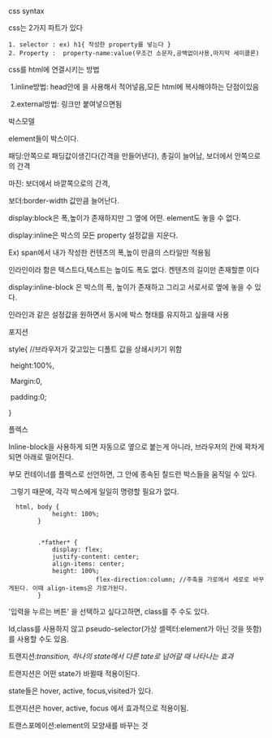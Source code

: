 css  syntax

css는 2가지 파트가 있다

	1. selector : ex) h1{ 작성한 property를 넣는다 }
 	2. Property :  property-name:value(무조건 소문자,공백없이사용,마지막 세미콜론)



css를 html에 연결시키는 방법

​	1.inline방법: head안에 <style></style>을 사용해서 적어넣음,모든 html에 복사해야하는 단점이있음

​	2.external방법:<link href = "style.css" ref= "stylesheet"> 링크만 붙여넣으면됨



박스모델

element들이 박스이다.



패딩:안쪽으로 패딩값이생긴다(간격을 만들어낸다), 총길이 늘어남, 보더에서 안쪽으로의 간격

마진: 보더에서 바깥쪽으로의 간격,

보더:border-width 값만큼 늘어난다.



display:block은 폭,높이가 존재하지만 그 옆에 어떤. element도 놓을 수 없다.



display:inline은 박스의 모든 property 설정값을 지운다.

Ex) span에서 내가 작성한 컨텐츠의 폭,높이 만큼의 스타일만 적용됨

인라인이라 함은 텍스트다,텍스트는 높이도 폭도 없다. 켄텐츠의 길이만 존재할뿐 이다



display:inline-block 은 박스의 폭, 높이가 존재하고 그리고 서로서로 옆에 놓을 수 있다.

인라인과 같은 설정값을 원하면서 동시에 박스 형태를 유지하고 싶을때 사용



포지션

 style{ //브라우저가 갖고있는 디폴트 값을 상쇄시키기 위함

​	height:100%,

​	Margin:0,

​	padding:0;

}



플렉스

Inline-block을 사용하게 되면 자동으로 옆으로 붙는게 아니라, 브라우저의 칸에 꽉차게되면 아래로 떨어진다.

부모 컨테이너를 플렉스로 선언하면, 그 안에 종속된 칠드런 박스들을 움직일 수 있다. 

​	그렇기 때문에, 각각 박스에게 일일히 명령할 필요가 없다.

```
  html, body {
​            height: 100%;
​        }


​        .*father* {
​            display: flex;
​            justify-content: center;
​            align-items: center;
​            height: 100%;
						flex-direction:column; //주축을 가로에서 세로로 바꾸게된다. 이때 align-items은 가로가된다.
​        }
```



'입력을 누르는 버튼' 을 선택하고 싶다고하면, class를 주 수도 있다.

Id,class를 사용하지 않고 pseudo-selector(가상 셀렉터:element가 아닌 것을 뜻함)를 사용할 수도 있음.



트랜지션:*transition, 하나의 state에서 다른 tate로 넘어갈 때 나타나는 효과*

트랜지션은 어떤 state가 바뀔때 적용이된다.

state들은 hover, active, focus,visited가 있다.

트랜지션은 hover, active, focus 에서 효과적으로 적용이됨. 



트랜스포메이션:element의 모양새를 바꾸는 것





